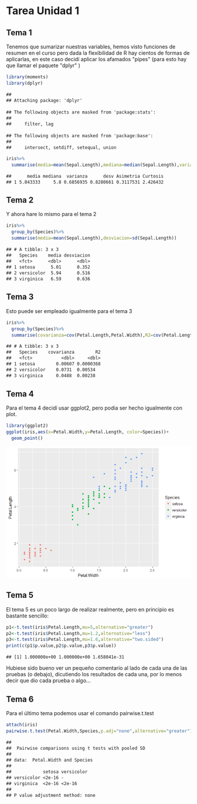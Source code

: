 Tarea Unidad 1
================

Tema 1
------

Tenemos que sumarizar nuestras variables, hemos visto funciones de resumen en el curso pero dada la flexibilidad de R hay cientos de formas de aplicarlas, en este caso decidí aplicar los afamados "pipes" (para esto hay que llamar el paquete "dplyr" )

``` r
library(moments)
library(dplyr)
```

    ## 
    ## Attaching package: 'dplyr'

    ## The following objects are masked from 'package:stats':
    ## 
    ##     filter, lag

    ## The following objects are masked from 'package:base':
    ## 
    ##     intersect, setdiff, setequal, union

``` r
iris%>%
  summarise(media=mean(Sepal.Length),mediana=median(Sepal.Length),varianza=var(Sepal.Length),desv=sd(Sepal.Length),Asimetria=skewness(Sepal.Length),Curtosis=kurtosis(Sepal.Length))
```

    ##      media mediana  varianza      desv Asimetria Curtosis
    ## 1 5.843333     5.8 0.6856935 0.8280661 0.3117531 2.426432

Tema 2
------

Y ahora hare lo mismo para el tema 2

``` r
iris%>%
  group_by(Species)%>%
  summarise(media=mean(Sepal.Length),desviacion=sd(Sepal.Length))
```

    ## # A tibble: 3 x 3
    ##   Species    media desviacion
    ##   <fct>      <dbl>      <dbl>
    ## 1 setosa      5.01      0.352
    ## 2 versicolor  5.94      0.516
    ## 3 virginica   6.59      0.636

Tema 3
------

Esto puede ser empleado igualmente para el tema 3

``` r
iris%>%
  group_by(Species)%>%
  summarise(covarianza=cov(Petal.Length,Petal.Width),R2=cov(Petal.Length,Petal.Width)^2)
```

    ## # A tibble: 3 x 3
    ##   Species    covarianza        R2
    ##   <fct>           <dbl>     <dbl>
    ## 1 setosa        0.00607 0.0000368
    ## 2 versicolor    0.0731  0.00534  
    ## 3 virginica     0.0488  0.00238

Tema 4
------

Para el tema 4 decidí usar ggplot2, pero podia ser hecho igualmente con plot.

``` r
library(ggplot2)
ggplot(iris,aes(x=Petal.Width,y=Petal.Length, color=Species))+
  geom_point()
```

![](Tarea_2_econometria_files/figure-markdown_github/tema4-1.png)

Tema 5
------

El tema 5 es un poco largo de realizar realmente, pero en principio es bastante sencillo:

``` r
p1<-t.test(iris$Petal.Length,mu=5,alternative="greater")
p2<-t.test(iris$Petal.Length,mu=1.2,alternative="less")
p3<-t.test(iris$Petal.Length,mu=1.6,alternative="two.sided")
print(c(p1$p.value,p2$p.value,p3$p.value))
```

    ## [1] 1.000000e+00 1.000000e+00 1.658041e-31

Hubiese sido bueno ver un pequeño comentario al lado de cada una de las pruebas (o debajo), dicutiendo los resultados de cada una, por lo menos decir que dio cada prueba o algo...

Tema 6
------

Para el último tema podemos usar el comando pairwise.t.test

``` r
attach(iris)
pairwise.t.test(Petal.Width,Species,p.adj="none",alternative="greater")
```

    ## 
    ##  Pairwise comparisons using t tests with pooled SD 
    ## 
    ## data:  Petal.Width and Species 
    ## 
    ##            setosa versicolor
    ## versicolor <2e-16 -         
    ## virginica  <2e-16 <2e-16    
    ## 
    ## P value adjustment method: none
